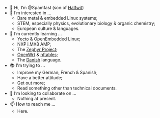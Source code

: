 - 👋 Hi, I’m @Spamfast (son of [Halfwit](https://archive.org/details/isbn_0451126548))
- 👀 I’m interested in ...
  - Bare metal & embedded Linux systems;
  - STEM, especially physics, evolutionary biology & organic chemistry;
  - European culture & languages.
- 🌱 I’m currently learning ...
  - [Yocto](https://www.yoctoproject.org/) & OpenEmbedded Linux;
  - NXP i.MX8 AMP;
  - The [Zephyr Project](https://www.zephyrproject.org/);
  - [OpenWrt](https://openwrt.org/docs/guide-developer/) & [nftables](https://www.nftables.org/);
  - The [Danish](https://denmark.dk/) language.
- 📚 I'm trying to ...
  - Improve my German, French & Spanish;
  - Have a better attitude;
  - Get out more;
  - Read something other than technical documents.
- 💞️ I’m looking to collaborate on ...
  - Nothing at present.
- 📫 How to reach me ...
  - Here.

<!---
Spamfast/Spamfast is a ✨ special ✨ repository because its `README.md` (this file) appears on your GitHub profile.
You can click the Preview link to take a look at your changes.
--->
